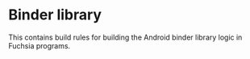 # Binder library

This contains build rules for building the Android binder library logic in
Fuchsia programs.